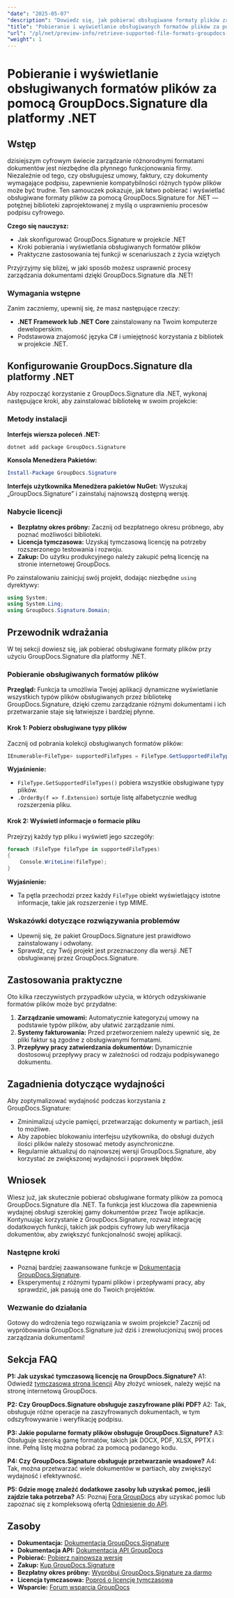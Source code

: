```yaml
---
"date": "2025-05-07"
"description": "Dowiedz się, jak pobierać obsługiwane formaty plików za pomocą GroupDocs.Signature dla .NET. Ten przewodnik upraszcza procesy podpisywania cyfrowego dzięki łatwej konfiguracji i przykładom kodu."
"title": "Pobieranie i wyświetlanie obsługiwanych formatów plików za pomocą GroupDocs.Signature dla platformy .NET"
"url": "/pl/net/preview-info/retrieve-supported-file-formats-groupdocs-signature-net/"
"weight": 1
---
```


# Pobieranie i wyświetlanie obsługiwanych formatów plików za pomocą GroupDocs.Signature dla platformy .NET

## Wstęp

dzisiejszym cyfrowym świecie zarządzanie różnorodnymi formatami dokumentów jest niezbędne dla płynnego funkcjonowania firmy. Niezależnie od tego, czy obsługujesz umowy, faktury, czy dokumenty wymagające podpisu, zapewnienie kompatybilności różnych typów plików może być trudne. Ten samouczek pokazuje, jak łatwo pobierać i wyświetlać obsługiwane formaty plików za pomocą GroupDocs.Signature for .NET — potężnej biblioteki zaprojektowanej z myślą o usprawnieniu procesów podpisu cyfrowego.

**Czego się nauczysz:**
- Jak skonfigurować GroupDocs.Signature w projekcie .NET
- Kroki pobierania i wyświetlania obsługiwanych formatów plików
- Praktyczne zastosowania tej funkcji w scenariuszach z życia wziętych

Przyjrzyjmy się bliżej, w jaki sposób możesz usprawnić procesy zarządzania dokumentami dzięki GroupDocs.Signature dla .NET!

### Wymagania wstępne

Zanim zaczniemy, upewnij się, że masz następujące rzeczy:
- **.NET Framework lub .NET Core** zainstalowany na Twoim komputerze deweloperskim.
- Podstawowa znajomość języka C# i umiejętność korzystania z bibliotek w projekcie .NET.

## Konfigurowanie GroupDocs.Signature dla platformy .NET

Aby rozpocząć korzystanie z GroupDocs.Signature dla .NET, wykonaj następujące kroki, aby zainstalować bibliotekę w swoim projekcie:

### Metody instalacji

**Interfejs wiersza poleceń .NET:**
```bash
dotnet add package GroupDocs.Signature
```

**Konsola Menedżera Pakietów:**
```powershell
Install-Package GroupDocs.Signature
```

**Interfejs użytkownika Menedżera pakietów NuGet:** 
Wyszukaj „GroupDocs.Signature” i zainstaluj najnowszą dostępną wersję.

### Nabycie licencji
- **Bezpłatny okres próbny:** Zacznij od bezpłatnego okresu próbnego, aby poznać możliwości biblioteki.
- **Licencja tymczasowa:** Uzyskaj tymczasową licencję na potrzeby rozszerzonego testowania i rozwoju.
- **Zakup:** Do użytku produkcyjnego należy zakupić pełną licencję na stronie internetowej GroupDocs.

Po zainstalowaniu zainicjuj swój projekt, dodając niezbędne `using` dyrektywy:

```csharp
using System;
using System.Linq;
using GroupDocs.Signature.Domain;
```

## Przewodnik wdrażania

W tej sekcji dowiesz się, jak pobierać obsługiwane formaty plików przy użyciu GroupDocs.Signature dla platformy .NET.

### Pobieranie obsługiwanych formatów plików

**Przegląd:**
Funkcja ta umożliwia Twojej aplikacji dynamiczne wyświetlanie wszystkich typów plików obsługiwanych przez bibliotekę GroupDocs.Signature, dzięki czemu zarządzanie różnymi dokumentami i ich przetwarzanie staje się łatwiejsze i bardziej płynne.

#### Krok 1: Pobierz obsługiwane typy plików

Zacznij od pobrania kolekcji obsługiwanych formatów plików:

```csharp
IEnumerable<FileType> supportedFileTypes = FileType.GetSupportedFileTypes().OrderBy(f => f.Extension);
```

**Wyjaśnienie:**
- `FileType.GetSupportedFileTypes()` pobiera wszystkie obsługiwane typy plików.
- `.OrderBy(f => f.Extension)` sortuje listę alfabetycznie według rozszerzenia pliku.

#### Krok 2: Wyświetl informacje o formacie pliku

Przejrzyj każdy typ pliku i wyświetl jego szczegóły:

```csharp
foreach (FileType fileType in supportedFileTypes)
{
    Console.WriteLine(fileType);
}
```

**Wyjaśnienie:**
- Ta pętla przechodzi przez każdy `FileType` obiekt wyświetlający istotne informacje, takie jak rozszerzenie i typ MIME.

### Wskazówki dotyczące rozwiązywania problemów

- Upewnij się, że pakiet GroupDocs.Signature jest prawidłowo zainstalowany i odwołany.
- Sprawdź, czy Twój projekt jest przeznaczony dla wersji .NET obsługiwanej przez GroupDocs.Signature.

## Zastosowania praktyczne

Oto kilka rzeczywistych przypadków użycia, w których odzyskiwanie formatów plików może być przydatne:
1. **Zarządzanie umowami:** Automatycznie kategoryzuj umowy na podstawie typów plików, aby ułatwić zarządzanie nimi.
2. **Systemy fakturowania:** Przed przetworzeniem należy upewnić się, że pliki faktur są zgodne z obsługiwanymi formatami.
3. **Przepływy pracy zatwierdzania dokumentów:** Dynamicznie dostosowuj przepływy pracy w zależności od rodzaju podpisywanego dokumentu.

## Zagadnienia dotyczące wydajności

Aby zoptymalizować wydajność podczas korzystania z GroupDocs.Signature:
- Zminimalizuj użycie pamięci, przetwarzając dokumenty w partiach, jeśli to możliwe.
- Aby zapobiec blokowaniu interfejsu użytkownika, do obsługi dużych ilości plików należy stosować metody asynchroniczne.
- Regularnie aktualizuj do najnowszej wersji GroupDocs.Signature, aby korzystać ze zwiększonej wydajności i poprawek błędów.

## Wniosek

Wiesz już, jak skutecznie pobierać obsługiwane formaty plików za pomocą GroupDocs.Signature dla .NET. Ta funkcja jest kluczowa dla zapewnienia wydajnej obsługi szerokiej gamy dokumentów przez Twoje aplikacje. Kontynuując korzystanie z GroupDocs.Signature, rozważ integrację dodatkowych funkcji, takich jak podpis cyfrowy lub weryfikacja dokumentów, aby zwiększyć funkcjonalność swojej aplikacji.

### Następne kroki
- Poznaj bardziej zaawansowane funkcje w [Dokumentacja GroupDocs.Signature](https://docs.groupdocs.com/signature/net/).
- Eksperymentuj z różnymi typami plików i przepływami pracy, aby sprawdzić, jak pasują one do Twoich projektów.

### Wezwanie do działania
Gotowy do wdrożenia tego rozwiązania w swoim projekcie? Zacznij od wypróbowania GroupDocs.Signature już dziś i zrewolucjonizuj swój proces zarządzania dokumentami!

## Sekcja FAQ

**P1: Jak uzyskać tymczasową licencję na GroupDocs.Signature?**
A1: Odwiedź [tymczasowa strona licencji](https://purchase.groupdocs.com/temporary-license/) Aby złożyć wniosek, należy wejść na stronę internetową GroupDocs.

**P2: Czy GroupDocs.Signature obsługuje zaszyfrowane pliki PDF?**
A2: Tak, obsługuje różne operacje na zaszyfrowanych dokumentach, w tym odszyfrowywanie i weryfikację podpisu.

**P3: Jakie popularne formaty plików obsługuje GroupDocs.Signature?**
A3: Obsługuje szeroką gamę formatów, takich jak DOCX, PDF, XLSX, PPTX i inne. Pełną listę można pobrać za pomocą podanego kodu.

**P4: Czy GroupDocs.Signature obsługuje przetwarzanie wsadowe?**
A4: Tak, można przetwarzać wiele dokumentów w partiach, aby zwiększyć wydajność i efektywność.

**P5: Gdzie mogę znaleźć dodatkowe zasoby lub uzyskać pomoc, jeśli zajdzie taka potrzeba?**
A5: Poznaj [Fora GroupDocs](https://forum.groupdocs.com/c/signature/) aby uzyskać pomoc lub zapoznać się z kompleksową ofertą [Odniesienie do API](https://reference.groupdocs.com/signature/net/).

## Zasoby
- **Dokumentacja:** [Dokumentacja GroupDocs.Signature](https://docs.groupdocs.com/signature/net/)
- **Dokumentacja API:** [Dokumentacja API GroupDocs](https://reference.groupdocs.com/signature/net/)
- **Pobierać:** [Pobierz najnowszą wersję](https://releases.groupdocs.com/signature/net/)
- **Zakup:** [Kup GroupDocs.Signature](https://purchase.groupdocs.com/buy)
- **Bezpłatny okres próbny:** [Wypróbuj GroupDocs.Signature za darmo](https://releases.groupdocs.com/signature/net/)
- **Licencja tymczasowa:** [Poproś o licencję tymczasową](https://purchase.groupdocs.com/temporary-license/)
- **Wsparcie:** [Forum wsparcia GroupDocs](https://forum.groupdocs.com/c/signature/)